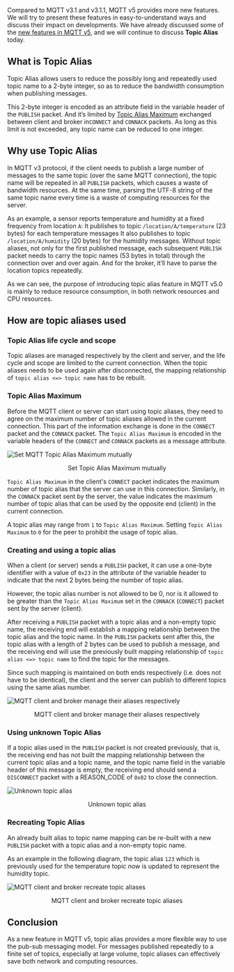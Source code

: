 Compared to MQTT v3.1 and v3.1.1, MQTT v5 provides more new features. We will try to present these features in easy-to-understand ways and discuss their impact on developments. We have already discussed some of the [new features in MQTT v5](https://www.emqx.com/en/mqtt/mqtt5), and we will continue to discuss **Topic Alias** today.

## What is Topic Alias

Topic Alias allows users to reduce the possibly long and repeatedly used topic name to a 2-byte integer, so as to reduce the bandwidth consumption when publishing messages.

This 2-byte integer is encoded as an attribute field in the variable header of the `PUBLISH` packet. And it’s limited by [Topic Alias Maximum](https://docs.oasis-open.org/mqtt/mqtt/v5.0/os/mqtt-v5.0-os.html#_Toc3901051) exchanged between client and broker in`CONNECT` and `CONNACK` packets. As long as this limit is not exceeded, any topic name can be reduced to one integer.

## Why use Topic Alias

In MQTT v3 protocol, if the client needs to publish a large number of messages to the same topic (over the same MQTT connection), the topic name will be repeated in all `PUBLISH` packets, which causes a waste of bandwidth resources. At the same time, parsing the UTF-8 string of the same topic name every time is a waste of computing resources for the server.

As an example, a sensor reports temperature and humidity at a fixed frequency from location `A`: 
It publishes to topic `/location/A/temperature` (23 bytes) for each temperature messages
It also publishes to topic `/location/A/humidity` (20 bytes) for the humidity messages.
Without topic aliases, not only for the first published message, each subsequent `PUBLISH` packet needs to carry the topic names (53 bytes in total) through the connection over and over again. And for the broker, it’ll have to parse the location topics repeatedly.

As we can see, the purpose of introducing topic alias feature in MQTT v5.0 is mainly to reduce resource consumption, in both network resources and CPU resources.

## How are topic aliases used

### Topic Alias life cycle and scope

Topic aliases are managed respectively by the client and server, and the life cycle and scope are limited to the current connection. When the topic aliases needs to be used again after disconnected, the mapping relationship of `topic alias <=> topic name` has to be rebuilt.

### Topic Alias Maximum

Before the MQTT client or server can start using topic aliases, they need to agree on the maximum number of topic aliases allowed in the current connection. This part of the information exchange is done in the `CONNECT` packet and the `CONNACK` packet. The `Topic Alias Maximum` is encoded in the variable headers of the `CONNECT` and `CONNACK` packets as a message attribute.

![Set MQTT Topic Alias Maximum mutually](https://static.emqx.net/images/9b49a3437044bc206b400d5b81c39204.png)

<center>Set Topic Alias Maximum mutually</center>

`Topic Alias Maximum` in the client's `CONNECT` packet indicates the maximum number of topic alias that the server can use in this connection. Similarly, in the `CONNACK` packet sent by the server, the value indicates the maximum number of topic alias that can be used by the opposite end (client) in the current connection.

A topic alias may range from `1` to `Topic Alias Maximum`. Setting `Topic Alias Maximum` to `0` for the peer to prohibit the usage of topic alias.

### Creating and using a topic alias

When a client (or server) sends a `PUBLISH` packet, it can use a one-byte identifier with a value of `0x23` in the attribute of the variable header to indicate that the next 2 bytes being the number of topic alias.

However, the topic alias number is not allowed to be 0, nor is it allowed to be greater than the `Topic Alias Maximum` set in the `CONNACK` (`CONNECT`) packet sent by the server (client).

After receiving a `PUBLISH` packet with a topic alias and a non-empty topic name, the receiving end will establish a mapping relationship between the topic alias and the topic name. In the `PUBLISH` packets sent after this, the topic alias with a length of 2 bytes can be used to publish a message, and the receiving end will use the previously built mapping relationship of `topic alias <=> topic name` to find the topic for the messages. 

Since such mapping is maintained on both ends respectively (i.e. does not have to be identical), the client and the server can publish to different topics using the same alias number.

![MQTT client and broker manage their aliases respectively](https://static.emqx.net/images/bcb4fa762372b2e96d6a9d26864242f4.png)

<center>MQTT client and broker manage their aliases respectively</center>


### Using unknown Topic Alias

If a topic alias used in the `PUBLISH` packet is not created previously, that is, the receiving end has not built the mapping relationship between the current topic alias and a topic name, and the topic name field in the variable header of this message is empty, the receiving end should send a `DISCONNECT` packet with a REASON_CODE of `0x82` to close the connection.

![Unknown topic alias](https://static.emqx.net/images/e80be18ba1fe38b628e436a32782c88c.png)

<center>Unknown topic alias</center>

### Recreating Topic Alias

An already built alias to topic name mapping can be re-built with a new `PUBLISH` packet with a topic alias and a non-empty topic name.

As an example in the following diagram, the topic alias `123` which is previously used for the temperature topic now is updated to represent the humidity topic.

![MQTT client and broker recreate topic aliases](https://static.emqx.net/images/fdab5dab7d1fa257d80a6a4a9085abac.png)

<center>MQTT client and broker recreate topic aliases</center>

## Conclusion

As a new feature in MQTT v5, topic alias provides a more flexible way to use the pub-sub messaging model. For messages published repeatedly to a finite set of topics, especially at large volume, topic aliases can effectively save both network and computing resources.
